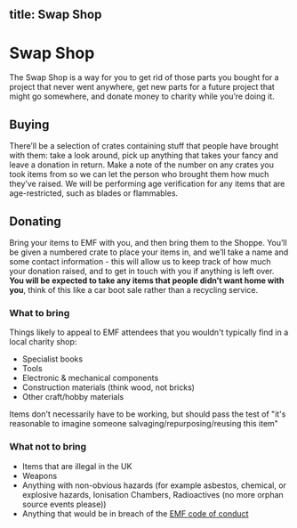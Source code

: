 title: Swap Shop
---
# Swap Shop
The Swap Shop is a way for you to get rid of those parts you bought for a project that never went anywhere, get new parts for a future project that might go somewhere, and donate money to charity while you’re doing it.

## Buying
There’ll be a selection of crates containing stuff that people have brought with them: take a look around, pick up anything that takes your fancy and leave a donation in return. Make a note of the number on any crates you took items from so we can let the person who brought them how much they’ve raised. We will be performing age verification for any items that are age-restricted, such as blades or flammables.

## Donating
Bring your items to EMF with you, and then bring them to the Shoppe. You’ll be given a numbered crate to place your items in, and we’ll take a name and some contact information - this will allow us to keep track of how much your donation raised, and to get in touch with you if anything is left over. **You will be expected to take any items that people didn’t want home with you**, think of this like a car boot sale rather than a recycling service.

### What to bring
Things likely to appeal to EMF attendees that you wouldn't typically find in a local charity shop:

* Specialist books
* Tools
* Electronic & mechanical components
* Construction materials (think wood, not bricks)
* Other craft/hobby materials

Items don't necessarily have to be working, but should pass the test of "it's reasonable to imagine someone salvaging/repurposing/reusing this item"

### What not to bring

* Items that are illegal in the UK
* Weapons
* Anything with non-obvious hazards (for example asbestos, chemical, or explosive hazards, Ionisation Chambers, Radioactives (no more orphan source events please))
* Anything that would be in breach of the [EMF code of conduct](/code-of-conduct)
